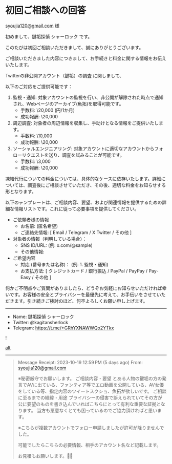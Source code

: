 # 初回ご相談への回答

syoujia120@gmail.com 様

初めまして、鍵垢探偵 シャーロック です。

このたびは初回ご相談いただきまして、誠にありがとうございます。

ご相談いただきました内容につきまして、お手続きと料金に関する情報をお伝えいたします。

Twitterの非公開アカウント（鍵垢）の調査 に関しまして、

以下のご対応をご提供可能です：

1. 監視・通知: 対象アカウントの監視を行い、非公開が解除された時点で通知され、Webページのアーカイブ(魚拓)を取得可能です。
    * 手数料: \20,000 (円/1か月)
    * 成功報酬: \20,000
2. 周辺調査: 対象者の周辺情報を収集し、手助けとなる情報をご提供いたします。
    * 手数料: \10,000
    * 成功報酬: \20,000
3. ソーシャルエンジニアリング: 対象アカウントに適切なアカウントからフォローリクエストを送り、調査を試みることが可能です。
    * 手数料: \3,000
    * 成功報酬: \20,000

凍結代行についての料金については、具体的なケースに依存いたします。詳細については、調査後にご相談させていただき、その後、適切な料金をお知らせする形となります。

以下のテンプレートは、ご相談内容、要望、および関連情報を提供するための詳細な情報リストです。これに従って必要事項を提供してください。

* ご依頼者様の情報
    * お名前: (匿名希望)
    * ご連絡先情報: [ Email / Telegram / X Twitter / その他 ]
* 対象者の情報（判明している場合）：
    * SNS ID/URL: (例: x.com/@sample)
    * その他情報:
* ご希望内容
    * 対応 (番号または名称)： (例: 1. 監視・通知)
    * お支払方法: [ クレジットカード / 銀行振込 / PayPal / PayPay / Pay-Easy / その他 ]

何かご不明点やご質問がありましたら、どうぞお気軽にお知らせいただければ幸いです。お客様の安全とプライバシーを最優先に考えて、お手伝いをさせていただきます。引き続きご検討のほど、何卒よろしくお願い申し上げます。

- - -

* Name: 鍵垢探偵 シャーロック
* Twitter: @kagitansherlock
* Telegram: https://t.me/+GRhYXNAWWQo2YTkx

!

[alt](static/images/flaticons/detective-1.80x.png)

- - -

> Message Receipt: 2023-10-19 12:59 PM (5 days ago)
> From: syoujia120@gmail.com
> 
> ※秘密厳守でお願いします。
> ご相談内容・要望
> とある人物の鍵垢の方の発言でAVに出ている、ファンティア等でエロ動画を公開している、AV女優をしている等、指定内容のツイートスクショ、魚拓が欲しいです。
> ご相談に至るまでの経緯・用途
> プライバシーの侵害で訴えられていてその方が公に要望のものを書き込んでいればこちらにとって有利な重要な証拠となります。
> 当方も悪意なくとても困っているのでご協力頂ければと思います。
> 
> ※こちらが複数アカウントでフォロー申請しましたが許可が降りませんでした。
> 
> 可能でしたらこちらの必要情報、相手のアカウント名など記載します。
> 
> お見積もお願いします。🙇‍♀